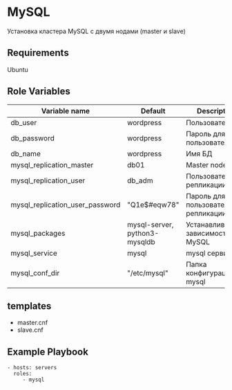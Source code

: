 MySQL
=========

Установка кластера MySQL с двумя нодами (master и slave)

Requirements
------------

Ubuntu

Role Variables
--------------

| Variable name | Default | Description |
|--------------|-----------------------------|------------------------------------------------|
| db_user | wordpress | Пользователь БД |
| db_password | wordpress | Пароль для пользователя БД |
| db_name | wordpress | Имя БД |
| mysql_replication_master | db01 | Master node |
| mysql_replication_user | db_adm | Пользователь репликации |
| mysql_replication_user_password | "Q1e$#eqw78" | Пароль для пользователя репликации|
| mysql_packages| mysql-server, python3-mysqldb | Устанавливаемые зависимости для MySQL |
| mysql_service | mysql | mysql сервис |
| mysql_conf_dir | "/etc/mysql" | Папка конфигурации mysql|


templates
------------

- master.cnf
- slave.cnf

Example Playbook
----------------

    - hosts: servers
      roles:
         - mysql

